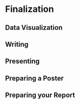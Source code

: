 # Finalization

## Data Visualization


## Writing


## Presenting


## Preparing a Poster


## Preparing your Report